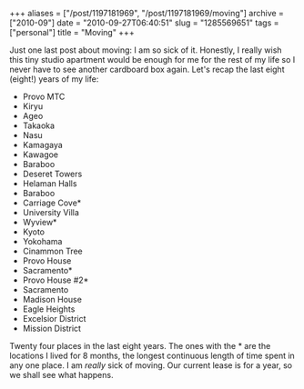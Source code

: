 +++
aliases = ["/post/1197181969", "/post/1197181969/moving"]
archive = ["2010-09"]
date = "2010-09-27T06:40:51"
slug = "1285569651"
tags = ["personal"]
title = "Moving"
+++

Just one last post about moving: I am so sick of it.  Honestly, I really
wish this tiny studio apartment would be enough for me for the rest of my
life so I never have to see another cardboard box again.  Let's recap the
last eight (eight!) years of my life:

- Provo MTC
- Kiryu
- Ageo
- Takaoka
- Nasu
- Kamagaya
- Kawagoe
- Baraboo
- Deseret Towers
- Helaman Halls
- Baraboo
- Carriage Cove\*
- University Villa
- Wyview\*
- Kyoto
- Yokohama
- Cinammon Tree
- Provo House
- Sacramento\*
- Provo House #2\*
- Sacramento
- Madison House
- Eagle Heights
- Excelsior District
- Mission District

Twenty four places in the last eight years.  The ones with the * are the
locations I lived for 8 months, the longest continuous length of time
spent in any one place.  I am *really* sick of moving.  Our current lease
is for a year, so we shall see what happens.
